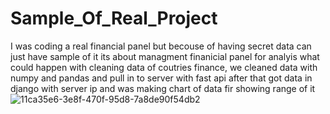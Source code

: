 # Sample_Of_Real_Project
I was coding a real financial panel but becouse of having secret  data can just have sample of it
its about managment finanicial panel for analyis what could happen with cleaning data of coutries finance,
we cleaned data with numpy and pandas and pull in to server with fast api after that got data in django with
server ip and was making chart of data fir showing range of it
![11ca35e6-3e8f-470f-95d8-7a8de90f54db2](https://user-images.githubusercontent.com/89601542/145773108-7d857a7b-f23f-4fac-9f7e-ffc6abf0d865.JPEG)
